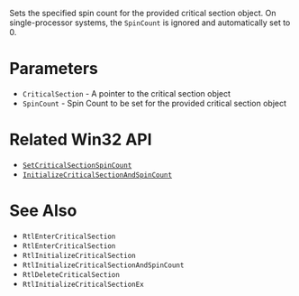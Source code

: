 Sets the specified spin count for the provided critical section object. On single-processor systems, the `SpinCount` is ignored and automatically set to 0.

# Parameters
- `CriticalSection` - A pointer to the critical section object
- `SpinCount` - Spin Count to be set for the provided critical section object

# Related Win32 API
- [`SetCriticalSectionSpinCount`](https://learn.microsoft.com/en-us/windows/win32/api/synchapi/nf-synchapi-setcriticalsectionspincount)
- [`InitializeCriticalSectionAndSpinCount`](https://learn.microsoft.com/en-us/windows/win32/api/synchapi/nf-synchapi-initializecriticalsectionandspincount)

# See Also
- `RtlEnterCriticalSection`
- `RtlEnterCriticalSection`
- `RtlInitializeCriticalSection`
- `RtlInitializeCriticalSectionAndSpinCount`
- `RtlDeleteCriticalSection`
- `RtlInitializeCriticalSectionEx`
